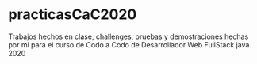 # practicasCaC2020
Trabajos hechos en clase, challenges, pruebas y demostraciones hechas por mi para el curso de Codo a Codo de Desarrollador Web FullStack java 2020
